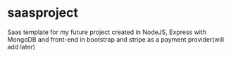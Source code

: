 # saasproject

Saas template for my future project created in NodeJS, Express with MongoDB and front-end in bootstrap and stripe as a payment provider(will add later) 
